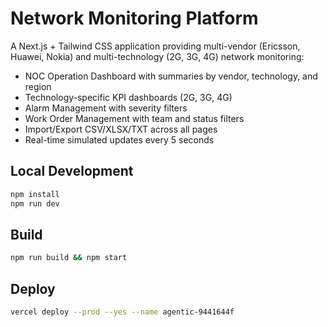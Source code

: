 # Network Monitoring Platform

A Next.js + Tailwind CSS application providing multi-vendor (Ericsson, Huawei, Nokia) and multi-technology (2G, 3G, 4G) network monitoring:

- NOC Operation Dashboard with summaries by vendor, technology, and region
- Technology-specific KPI dashboards (2G, 3G, 4G)
- Alarm Management with severity filters
- Work Order Management with team and status filters
- Import/Export CSV/XLSX/TXT across all pages
- Real-time simulated updates every 5 seconds

## Local Development

```bash
npm install
npm run dev
```

## Build

```bash
npm run build && npm start
```

## Deploy

```bash
vercel deploy --prod --yes --name agentic-9441644f
```
